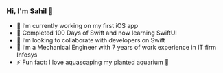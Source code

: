 ### Hi, I'm Sahil 👋


- 🔭 I’m currently working on my first iOS app
- 🌱 Completed 100 Days of Swift and now learning SwiftUI
- 👯 I’m looking to collaborate with developers on Swift
- 🍁 I’m a Mechanical Engineer with 7 years of work experience in IT firm Infosys
- ⚡ Fun fact: I love aquascaping my planted aquarium 🐠 
